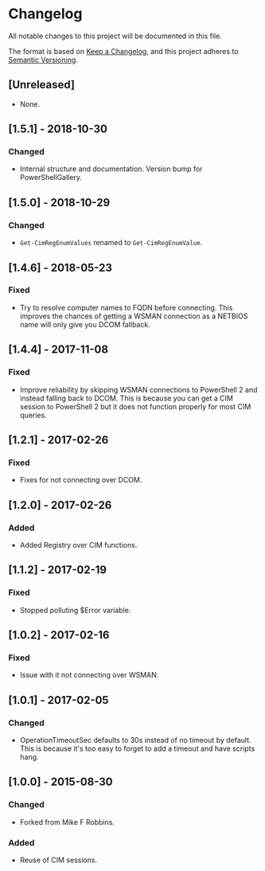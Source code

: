 # Changelog
All notable changes to this project will be documented in this file.

The format is based on [Keep a Changelog](https://keepachangelog.com/en/1.0.0/),
and this project adheres to [Semantic Versioning](https://semver.org/spec/v2.0.0.html).

## [Unreleased]
- None.

## [1.5.1] - 2018-10-30
### Changed
- Internal structure and documentation. Version bump for PowerShellGallery.

## [1.5.0] - 2018-10-29
### Changed
- `Get-CimRegEnumValues` renamed to `Get-CimRegEnumValue`.

## [1.4.6] - 2018-05-23
### Fixed
- Try to resolve computer names to FQDN before connecting. This improves the
  chances of getting a WSMAN connection as a NETBIOS name will only give you
  DCOM fallback.

## [1.4.4] - 2017-11-08
### Fixed
- Improve reliability by skipping WSMAN connections to PowerShell 2 and instead
  falling back to DCOM. This is because you can get a CIM session to PowerShell
  2 but it does not function properly for most CIM queries.

## [1.2.1] - 2017-02-26
### Fixed
- Fixes for not connecting over DCOM.

## [1.2.0] - 2017-02-26
### Added
- Added Registry over CIM functions.

## [1.1.2] - 2017-02-19
### Fixed
- Stopped polluting $Error variable.

## [1.0.2] - 2017-02-16
### Fixed
- Issue with it not connecting over WSMAN.

## [1.0.1] - 2017-02-05
### Changed
- OperationTimeoutSec defaults to 30s instead of no timeout by default. This is
  because it's too easy to forget to add a timeout and have scripts hang.

## [1.0.0] - 2015-08-30
### Changed
- Forked from Mike F Robbins.

### Added
- Reuse of CIM sessions.